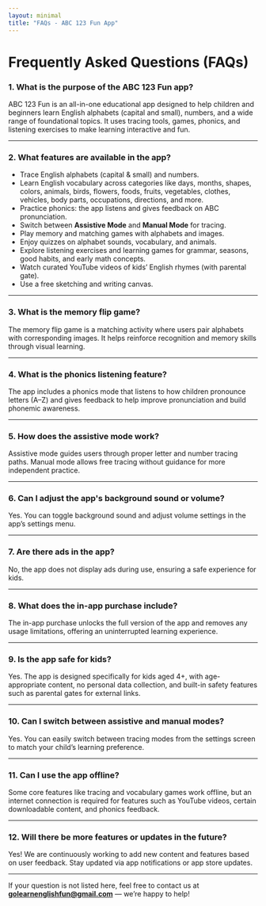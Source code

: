 ```yaml
---
layout: minimal
title: "FAQs - ABC 123 Fun App"
---
```


# Frequently Asked Questions (FAQs)

### 1. **What is the purpose of the ABC 123 Fun app?**
ABC 123 Fun is an all-in-one educational app designed to help children and beginners learn English alphabets (capital and small), numbers, and a wide range of foundational topics. It uses tracing tools, games, phonics, and listening exercises to make learning interactive and fun.

---

### 2. **What features are available in the app?**
- Trace English alphabets (capital & small) and numbers.
- Learn English vocabulary across categories like days, months, shapes, colors, animals, birds, flowers, foods, fruits, vegetables, clothes, vehicles, body parts, occupations, directions, and more.
- Practice phonics: the app listens and gives feedback on ABC pronunciation.
- Switch between **Assistive Mode** and **Manual Mode** for tracing.
- Play memory and matching games with alphabets and images.
- Enjoy quizzes on alphabet sounds, vocabulary, and animals.
- Explore listening exercises and learning games for grammar, seasons, good habits, and early math concepts.
- Watch curated YouTube videos of kids’ English rhymes (with parental gate).
- Use a free sketching and writing canvas.

---

### 3. **What is the memory flip game?**
The memory flip game is a matching activity where users pair alphabets with corresponding images. It helps reinforce recognition and memory skills through visual learning.

---

### 4. **What is the phonics listening feature?**
The app includes a phonics mode that listens to how children pronounce letters (A–Z) and gives feedback to help improve pronunciation and build phonemic awareness.

---

### 5. **How does the assistive mode work?**
Assistive mode guides users through proper letter and number tracing paths. Manual mode allows free tracing without guidance for more independent practice.

---

### 6. **Can I adjust the app's background sound or volume?**
Yes. You can toggle background sound and adjust volume settings in the app’s settings menu.

---

### 7. **Are there ads in the app?**
No, the app does not display ads during use, ensuring a safe experience for kids.

---

### 8. **What does the in-app purchase include?**
The in-app purchase unlocks the full version of the app and removes any usage limitations, offering an uninterrupted learning experience.

---

### 9. **Is the app safe for kids?**
Yes. The app is designed specifically for kids aged 4+, with age-appropriate content, no personal data collection, and built-in safety features such as parental gates for external links.

---

### 10. **Can I switch between assistive and manual modes?**
Yes. You can easily switch between tracing modes from the settings screen to match your child’s learning preference.

---

### 11. **Can I use the app offline?**
Some core features like tracing and vocabulary games work offline, but an internet connection is required for features such as YouTube videos, certain downloadable content, and phonics feedback.

---

### 12. **Will there be more features or updates in the future?**
Yes! We are continuously working to add new content and features based on user feedback. Stay updated via app notifications or app store updates.

---

If your question is not listed here, feel free to contact us at **golearnenglishfun@gmail.com** — we’re happy to help!



